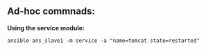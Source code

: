 ## Ad-hoc commnads:

**Using the service module:**

	ansible ans_slave1 -m service -a "name=tomcat state=restarted"